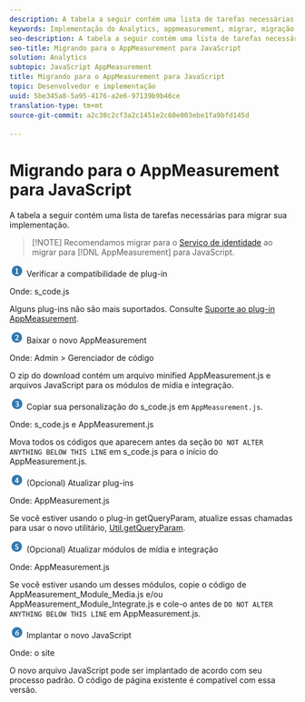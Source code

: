 ```yaml
---
description: A tabela a seguir contém uma lista de tarefas necessárias para migrar sua implementação.
keywords: Implementação do Analytics, appmeasurement, migrar, migração, javascript
seo-description: A tabela a seguir contém uma lista de tarefas necessárias para migrar sua implementação.
seo-title: Migrando para o AppMeasurement para JavaScript
solution: Analytics
subtopic: JavaScript AppMeasurement
title: Migrando para o AppMeasurement para JavaScript
topic: Desenvolvedor e implementação
uuid: 5be345a8-5a95-4176-a2e6-97139b9b46ce
translation-type: tm+mt
source-git-commit: a2c38c2cf3a2c1451e2c60e003ebe1fa9bfd145d

---
```



# Migrando para o AppMeasurement para JavaScript

A tabela a seguir contém uma lista de tarefas necessárias para migrar sua implementação.

> [!NOTE] Recomendamos migrar para o [Serviço de identidade](../../../implement/js-implementation/c-unique-visitors/visid-service.md#concept_230F8759826E47789EA8DEE08FA09B07) ao migrar para [!DNL AppMeasurement] para JavaScript.

![](assets/step1_icon.png) Verificar a compatibilidade de plug-in

Onde: s\_code.js

Alguns plug-ins não são mais suportados. Consulte [Suporte ao plug-in AppMeasurement](../../../implement/js-implementation/c-appmeasurement-js/plugins-support.md#concept_E31A189BC8A547738666EB5E00D2252A).

![](assets/step2_icon.png) Baixar o novo AppMeasurement

Onde: Admin &gt; Gerenciador de código

O zip do download contém um arquivo minified AppMeasurement.js e arquivos JavaScript para os módulos de mídia e integração.

![](assets/step3_icon.png) Copiar sua personalização do s_code.js em `AppMeasurement.js`.

Onde: s\_code.js e AppMeasurement.js

Mova todos os códigos que aparecem antes da seção `DO NOT ALTER ANYTHING BELOW THIS LINE` em s\_code.js para o início do AppMeasurement.js.

![](assets/step4_icon.png) (Opcional) Atualizar plug-ins

Onde: AppMeasurement.js

Se você estiver usando o plug-in getQueryParam, atualize essas chamadas para usar o novo utilitário, [Util.getQueryParam](../../../implement/js-implementation/util-getqueryparam.md#concept_763AD2621BB44A3990204BE72D3C9FA5).

![](assets/step5_icon.png) (Opcional) Atualizar módulos de mídia e integração

Onde: AppMeasurement.js

Se você estiver usando um desses módulos, copie o código de AppMeasurement\_Module\_Media.js e/ou AppMeasurement\_Module\_Integrate.js e cole-o antes de `DO NOT ALTER ANYTHING BELOW THIS LINE` em AppMeasurement.js.

![](assets/step6_icon.png) Implantar o novo JavaScript

Onde: o site

O novo arquivo JavaScript pode ser implantado de acordo com seu processo padrão. O código de página existente é compatível com essa versão.